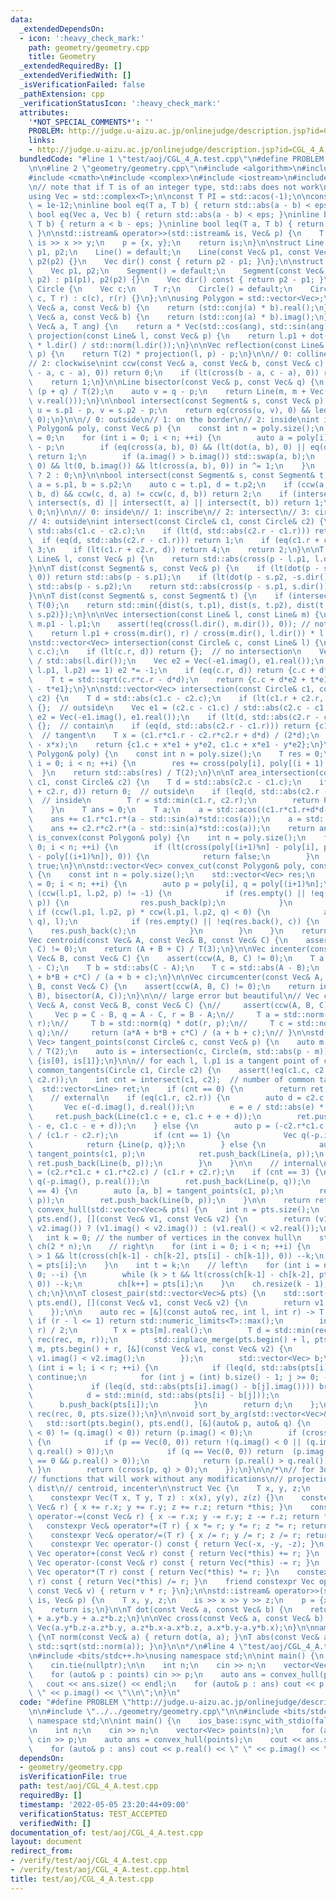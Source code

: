 ```yaml
---
data:
  _extendedDependsOn:
  - icon: ':heavy_check_mark:'
    path: geometry/geometry.cpp
    title: Geometry
  _extendedRequiredBy: []
  _extendedVerifiedWith: []
  _isVerificationFailed: false
  _pathExtension: cpp
  _verificationStatusIcon: ':heavy_check_mark:'
  attributes:
    '*NOT_SPECIAL_COMMENTS*': ''
    PROBLEM: http://judge.u-aizu.ac.jp/onlinejudge/description.jsp?id=CGL_4_A
    links:
    - http://judge.u-aizu.ac.jp/onlinejudge/description.jsp?id=CGL_4_A
  bundledCode: "#line 1 \"test/aoj/CGL_4_A.test.cpp\"\n#define PROBLEM \"http://judge.u-aizu.ac.jp/onlinejudge/description.jsp?id=CGL_4_A\"\
    \n\n#line 2 \"geometry/geometry.cpp\"\n#include <algorithm>\n#include <cassert>\n\
    #include <cmath>\n#include <complex>\n#include <iostream>\n#include <vector>\n\
    \n// note that if T is of an integer type, std::abs does not work\nusing T = double;\n\
    using Vec = std::complex<T>;\n\nconst T PI = std::acos(-1);\n\nconstexpr T eps\
    \ = 1e-12;\ninline bool eq(T a, T b) { return std::abs(a - b) < eps; }\ninline\
    \ bool eq(Vec a, Vec b) { return std::abs(a - b) < eps; }\ninline bool lt(T a,\
    \ T b) { return a < b - eps; }\ninline bool leq(T a, T b) { return a < b + eps;\
    \ }\n\nstd::istream& operator>>(std::istream& is, Vec& p) {\n    T x, y;\n   \
    \ is >> x >> y;\n    p = {x, y};\n    return is;\n}\n\nstruct Line {\n    Vec\
    \ p1, p2;\n    Line() = default;\n    Line(const Vec& p1, const Vec& p2) : p1(p1),\
    \ p2(p2) {}\n    Vec dir() const { return p2 - p1; }\n};\n\nstruct Segment {\n\
    \    Vec p1, p2;\n    Segment() = default;\n    Segment(const Vec& p1, const Vec&\
    \ p2) : p1(p1), p2(p2) {}\n    Vec dir() const { return p2 - p1; }\n};\n\nstruct\
    \ Circle {\n    Vec c;\n    T r;\n    Circle() = default;\n    Circle(const Vec&\
    \ c, T r) : c(c), r(r) {}\n};\n\nusing Polygon = std::vector<Vec>;\n\nT dot(const\
    \ Vec& a, const Vec& b) {\n    return (std::conj(a) * b).real();\n}\n\nT cross(const\
    \ Vec& a, const Vec& b) {\n    return (std::conj(a) * b).imag();\n}\n\nVec rot(const\
    \ Vec& a, T ang) {\n    return a * Vec(std::cos(ang), std::sin(ang));\n}\n\nVec\
    \ projection(const Line& l, const Vec& p) {\n    return l.p1 + dot(p - l.p1, l.dir())\
    \ * l.dir() / std::norm(l.dir());\n}\n\nVec reflection(const Line& l, const Vec&\
    \ p) {\n    return T(2) * projection(l, p) - p;\n}\n\n// 0: collinear\n// 1: counter-clockwise\n\
    // 2: clockwise\nint ccw(const Vec& a, const Vec& b, const Vec& c) {\n    if (eq(cross(b\
    \ - a, c - a), 0)) return 0;\n    if (lt(cross(b - a, c - a), 0)) return -1;\n\
    \    return 1;\n}\n\nLine bisector(const Vec& p, const Vec& q) {\n    auto m =\
    \ (p + q) / T(2);\n    auto v = q - p;\n    return Line(m, m + Vec(-v.imag(),\
    \ v.real()));\n}\n\nbool intersect(const Segment& s, const Vec& p) {\n    Vec\
    \ u = s.p1 - p, v = s.p2 - p;\n    return eq(cross(u, v), 0) && leq(dot(u, v),\
    \ 0);\n}\n\n// 0: outside\n// 1: on the border\n// 2: inside\nint intersect(const\
    \ Polygon& poly, const Vec& p) {\n    const int n = poly.size();\n    bool in\
    \ = 0;\n    for (int i = 0; i < n; ++i) {\n        auto a = poly[i] - p, b = poly[(i+1)%n]\
    \ - p;\n        if (eq(cross(a, b), 0) && (lt(dot(a, b), 0) || eq(dot(a, b), 0)))\
    \ return 1;\n        if (a.imag() > b.imag()) std::swap(a, b);\n        if (leq(a.imag(),\
    \ 0) && lt(0, b.imag()) && lt(cross(a, b), 0)) in ^= 1;\n    }\n    return in\
    \ ? 2 : 0;\n}\n\nbool intersect(const Segment& s, const Segment& t) {\n    auto\
    \ a = s.p1, b = s.p2;\n    auto c = t.p1, d = t.p2;\n    if (ccw(a, b, c) != ccw(a,\
    \ b, d) && ccw(c, d, a) != ccw(c, d, b)) return 2;\n    if (intersect(s, c) ||\
    \ intersect(s, d) || intersect(t, a) || intersect(t, b)) return 1;\n    return\
    \ 0;\n}\n\n// 0: inside\n// 1: inscribe\n// 2: intersect\n// 3: circumscribe\n\
    // 4: outside\nint intersect(const Circle& c1, const Circle& c2) {\n    T d =\
    \ std::abs(c1.c - c2.c);\n    if (lt(d, std::abs(c2.r - c1.r))) return 0;\n  \
    \  if (eq(d, std::abs(c2.r - c1.r))) return 1;\n    if (eq(c1.r + c2.r, d)) return\
    \ 3;\n    if (lt(c1.r + c2.r, d)) return 4;\n    return 2;\n}\n\nT dist(const\
    \ Line& l, const Vec& p) {\n    return std::abs(cross(p - l.p1, l.dir())) / std::abs(l.dir());\n\
    }\n\nT dist(const Segment& s, const Vec& p) {\n    if (lt(dot(p - s.p1, s.dir()),\
    \ 0)) return std::abs(p - s.p1);\n    if (lt(dot(p - s.p2, -s.dir()), 0)) return\
    \ std::abs(p - s.p2);\n    return std::abs(cross(p - s.p1, s.dir())) / std::abs(s.dir());\n\
    }\n\nT dist(const Segment& s, const Segment& t) {\n    if (intersect(s, t)) return\
    \ T(0);\n    return std::min({dist(s, t.p1), dist(s, t.p2), dist(t, s.p1), dist(t,\
    \ s.p2)});\n}\n\nVec intersection(const Line& l, const Line& m) {\n    Vec r =\
    \ m.p1 - l.p1;\n    assert(!eq(cross(l.dir(), m.dir()), 0)); // not parallel\n\
    \    return l.p1 + cross(m.dir(), r) / cross(m.dir(), l.dir()) * l.dir();\n}\n\
    \nstd::vector<Vec> intersection(const Circle& c, const Line& l) {\n    T d = dist(l,\
    \ c.c);\n    if (lt(c.r, d)) return {};  // no intersection\n    Vec e1 = l.dir()\
    \ / std::abs(l.dir());\n    Vec e2 = Vec(-e1.imag(), e1.real());\n    if (ccw(c.c,\
    \ l.p1, l.p2) == 1) e2 *= -1;\n    if (eq(c.r, d)) return {c.c + d*e2};  // tangent\n\
    \    T t = std::sqrt(c.r*c.r - d*d);\n    return {c.c + d*e2 + t*e1, c.c + d*e2\
    \ - t*e1};\n}\n\nstd::vector<Vec> intersection(const Circle& c1, const Circle&\
    \ c2) {\n    T d = std::abs(c1.c - c2.c);\n    if (lt(c1.r + c2.r, d)) return\
    \ {};  // outside\n    Vec e1 = (c2.c - c1.c) / std::abs(c2.c - c1.c);\n    Vec\
    \ e2 = Vec(-e1.imag(), e1.real());\n    if (lt(d, std::abs(c2.r - c1.r))) return\
    \ {};  // contain\n    if (eq(d, std::abs(c2.r - c1.r))) return {c1.c + c1.r*e1};\
    \  // tangent\n    T x = (c1.r*c1.r - c2.r*c2.r + d*d) / (2*d);\n    T y = std::sqrt(c1.r*c1.r\
    \ - x*x);\n    return {c1.c + x*e1 + y*e2, c1.c + x*e1 - y*e2};\n}\n\nT area(const\
    \ Polygon& poly) {\n    const int n = poly.size();\n    T res = 0;\n    for (int\
    \ i = 0; i < n; ++i) {\n        res += cross(poly[i], poly[(i + 1) % n]);\n  \
    \  }\n    return std::abs(res) / T(2);\n}\n\nT area_intersection(const Circle&\
    \ c1, const Circle& c2) {\n    T d = std::abs(c2.c - c1.c);\n    if (leq(c1.r\
    \ + c2.r, d)) return 0;  // outside\n    if (leq(d, std::abs(c2.r - c1.r))) {\
    \  // inside\n        T r = std::min(c1.r, c2.r);\n        return PI * r * r;\n\
    \    }\n    T ans = 0;\n    T a;\n    a = std::acos((c1.r*c1.r+d*d-c2.r*c2.r)/(2*c1.r*d));\n\
    \    ans += c1.r*c1.r*(a - std::sin(a)*std::cos(a));\n    a = std::acos((c2.r*c2.r+d*d-c1.r*c1.r)/(2*c2.r*d));\n\
    \    ans += c2.r*c2.r*(a - std::sin(a)*std::cos(a));\n    return ans;\n}\n\nbool\
    \ is_convex(const Polygon& poly) {\n    int n = poly.size();\n    for (int i =\
    \ 0; i < n; ++i) {\n        if (lt(cross(poly[(i+1)%n] - poly[i], poly[(i+2)%n]\
    \ - poly[(i+1)%n]), 0)) {\n            return false;\n        }\n    }\n    return\
    \ true;\n}\n\nstd::vector<Vec> convex_cut(const Polygon& poly, const Line& l)\
    \ {\n    const int n = poly.size();\n    std::vector<Vec> res;\n    for (int i\
    \ = 0; i < n; ++i) {\n        auto p = poly[i], q = poly[(i+1)%n];\n        if\
    \ (ccw(l.p1, l.p2, p) != -1) {\n            if (res.empty() || !eq(res.back(),\
    \ p)) {\n                res.push_back(p);\n            }\n        }\n       \
    \ if (ccw(l.p1, l.p2, p) * ccw(l.p1, l.p2, q) < 0) {\n            auto c = intersection(Line(p,\
    \ q), l);\n            if (res.empty() || !eq(res.back(), c)) {\n            \
    \    res.push_back(c);\n            }\n        }\n    }\n    return res;\n}\n\n\
    Vec centroid(const Vec& A, const Vec& B, const Vec& C) {\n    assert(ccw(A, B,\
    \ C) != 0);\n    return (A + B + C) / T(3);\n}\n\nVec incenter(const Vec& A, const\
    \ Vec& B, const Vec& C) {\n    assert(ccw(A, B, C) != 0);\n    T a = std::abs(B\
    \ - C);\n    T b = std::abs(C - A);\n    T c = std::abs(A - B);\n    return (a*A\
    \ + b*B + c*C) / (a + b + c);\n}\n\nVec circumcenter(const Vec& A, const Vec&\
    \ B, const Vec& C) {\n    assert(ccw(A, B, C) != 0);\n    return intersection(bisector(A,\
    \ B), bisector(A, C));\n}\n\n// large error but beautiful\n// Vec circumcenter(const\
    \ Vec& A, const Vec& B, const Vec& C) {\n//     assert(ccw(A, B, C) != 0);\n//\
    \     Vec p = C - B, q = A - C, r = B - A;\n//     T a = std::norm(p) * dot(q,\
    \ r);\n//     T b = std::norm(q) * dot(r, p);\n//     T c = std::norm(r) * dot(p,\
    \ q);\n//     return (a*A + b*B + c*C) / (a + b + c);\n// }\n\nstd::pair<Vec,\
    \ Vec> tangent_points(const Circle& c, const Vec& p) {\n    auto m = (p + c.c)\
    \ / T(2);\n    auto is = intersection(c, Circle(m, std::abs(p - m)));\n    return\
    \ {is[0], is[1]};\n}\n\n// for each l, l.p1 is a tangent point of c1\nstd::vector<Line>\
    \ common_tangents(Circle c1, Circle c2) {\n    assert(!eq(c1.c, c2.c) || !eq(c1.r,\
    \ c2.r));\n    int cnt = intersect(c1, c2);  // number of common tangents\n  \
    \  std::vector<Line> ret;\n    if (cnt == 0) {\n        return ret;\n    }\n\n\
    \    // external\n    if (eq(c1.r, c2.r)) {\n        auto d = c2.c - c1.c;\n \
    \       Vec e(-d.imag(), d.real());\n        e = e / std::abs(e) * c1.r;\n   \
    \     ret.push_back(Line(c1.c + e, c1.c + e + d));\n        ret.push_back(Line(c1.c\
    \ - e, c1.c - e + d));\n    } else {\n        auto p = (-c2.r*c1.c + c1.r*c2.c)\
    \ / (c1.r - c2.r);\n        if (cnt == 1) {\n            Vec q(-p.imag(), p.real());\n\
    \            return {Line(p, q)};\n        } else {\n            auto [a, b] =\
    \ tangent_points(c1, p);\n            ret.push_back(Line(a, p));\n           \
    \ ret.push_back(Line(b, p));\n        }\n    }\n\n    // internal\n    auto p\
    \ = (c2.r*c1.c + c1.r*c2.c) / (c1.r + c2.r);\n    if (cnt == 3) {\n        Vec\
    \ q(-p.imag(), p.real());\n        ret.push_back(Line(p, q));\n    } else if (cnt\
    \ == 4) {\n        auto [a, b] = tangent_points(c1, p);\n        ret.push_back(Line(a,\
    \ p));\n        ret.push_back(Line(b, p));\n    }\n\n    return ret;\n}\n\nstd::vector<Vec>\
    \ convex_hull(std::vector<Vec>& pts) {\n    int n = pts.size();\n    std::sort(pts.begin(),\
    \ pts.end(), [](const Vec& v1, const Vec& v2) {\n        return (v1.imag() !=\
    \ v2.imag()) ? (v1.imag() < v2.imag()) : (v1.real() < v2.real());\n    });\n \
    \   int k = 0; // the number of vertices in the convex hull\n    std::vector<Vec>\
    \ ch(2 * n);\n    // right\n    for (int i = 0; i < n; ++i) {\n        while (k\
    \ > 1 && lt(cross(ch[k-1] - ch[k-2], pts[i] - ch[k-1]), 0)) --k;\n        ch[k++]\
    \ = pts[i];\n    }\n    int t = k;\n    // left\n    for (int i = n - 2; i >=\
    \ 0; --i) {\n        while (k > t && lt(cross(ch[k-1] - ch[k-2], pts[i] - ch[k-1]),\
    \ 0)) --k;\n        ch[k++] = pts[i];\n    }\n    ch.resize(k - 1);\n    return\
    \ ch;\n}\n\nT closest_pair(std::vector<Vec>& pts) {\n    std::sort(pts.begin(),\
    \ pts.end(), [](const Vec& v1, const Vec& v2) {\n        return v1.real() < v2.real();\n\
    \    });\n\n    auto rec = [&](const auto& rec, int l, int r) -> T {\n       \
    \ if (r - l <= 1) return std::numeric_limits<T>::max();\n        int m = (l +\
    \ r) / 2;\n        T x = pts[m].real();\n        T d = std::min(rec(rec, l, m),\
    \ rec(rec, m, r));\n        std::inplace_merge(pts.begin() + l, pts.begin() +\
    \ m, pts.begin() + r, [&](const Vec& v1, const Vec& v2) {\n            return\
    \ v1.imag() < v2.imag();\n        });\n        std::vector<Vec> b;\n        for\
    \ (int i = l; i < r; ++i) {\n            if (leq(d, std::abs(pts[i].real() - x)))\
    \ continue;\n            for (int j = (int) b.size() - 1; j >= 0; --j) {\n   \
    \             if (leq(d, std::abs(pts[i].imag() - b[j].imag()))) break;\n    \
    \            d = std::min(d, std::abs(pts[i] - b[j]));\n            }\n      \
    \      b.push_back(pts[i]);\n        }\n        return d;\n    };\n\n    return\
    \ rec(rec, 0, pts.size());\n}\n\nvoid sort_by_arg(std::vector<Vec>& pts) {\n \
    \   std::sort(pts.begin(), pts.end(), [&](auto& p, auto& q) {\n        if ((p.imag()\
    \ < 0) != (q.imag() < 0)) return (p.imag() < 0);\n        if (cross(p, q) == 0)\
    \ {\n            if (p == Vec(0, 0)) return !(q.imag() < 0 || (q.imag() == 0 &&\
    \ q.real() > 0));\n            if (q == Vec(0, 0)) return  (p.imag() < 0 || (p.imag()\
    \ == 0 && p.real() > 0));\n            return (p.real() > q.real());\n       \
    \ }\n        return (cross(p, q) > 0);\n    });\n}\n\n/*\n// for 3d geometry\n\
    // functions that will work without any modifications\n// projection, reflection,\
    \ dist\n// centroid, incenter\n\nstruct Vec {\n    T x, y, z;\n    Vec() = default;\n\
    \    constexpr Vec(T x, T y, T z) : x(x), y(y), z(z) {}\n    constexpr Vec& operator+=(const\
    \ Vec& r) { x += r.x; y += r.y; z += r.z; return *this; }\n    constexpr Vec&\
    \ operator-=(const Vec& r) { x -= r.x; y -= r.y; z -= r.z; return *this; }\n \
    \   constexpr Vec& operator*=(T r) { x *= r; y *= r; z *= r; return *this; }\n\
    \    constexpr Vec& operator/=(T r) { x /= r; y /= r; z /= r; return *this; }\n\
    \    constexpr Vec operator-() const { return Vec(-x, -y, -z); }\n    constexpr\
    \ Vec operator+(const Vec& r) const { return Vec(*this) += r; }\n    constexpr\
    \ Vec operator-(const Vec& r) const { return Vec(*this) -= r; }\n    constexpr\
    \ Vec operator*(T r) const { return Vec(*this) *= r; }\n    constexpr Vec operator/(T\
    \ r) const { return Vec(*this) /= r; }\n    friend constexpr Vec operator*(T r,\
    \ const Vec& v) { return v * r; }\n};\n\nstd::istream& operator>>(std::istream&\
    \ is, Vec& p) {\n    T x, y, z;\n    is >> x >> y >> z;\n    p = {x, y, z};\n\
    \    return is;\n}\n\nT dot(const Vec& a, const Vec& b) {\n    return a.x*b.x\
    \ + a.y*b.y + a.z*b.z;\n}\n\nVec cross(const Vec& a, const Vec& b) {\n    return\
    \ Vec(a.y*b.z-a.z*b.y, a.z*b.x-a.x*b.z, a.x*b.y-a.y*b.x);\n}\n\nnamespace std\
    \ {\nT norm(const Vec& a) { return dot(a, a); }\nT abs(const Vec& a) { return\
    \ std::sqrt(std::norm(a)); }\n}\n\n*/\n#line 4 \"test/aoj/CGL_4_A.test.cpp\"\n\
    \n#include <bits/stdc++.h>\nusing namespace std;\n\nint main() {\n    ios_base::sync_with_stdio(false);\n\
    \    cin.tie(nullptr);\n\n    int n;\n    cin >> n;\n    vector<Vec> points(n);\n\
    \    for (auto& p : points) cin >> p;\n    auto ans = convex_hull(points);\n \
    \   cout << ans.size() << endl;\n    for (auto& p : ans) cout << p.real() << \"\
    \ \" << p.imag() << \"\\n\";\n}\n"
  code: "#define PROBLEM \"http://judge.u-aizu.ac.jp/onlinejudge/description.jsp?id=CGL_4_A\"\
    \n\n#include \"../../geometry/geometry.cpp\"\n\n#include <bits/stdc++.h>\nusing\
    \ namespace std;\n\nint main() {\n    ios_base::sync_with_stdio(false);\n    cin.tie(nullptr);\n\
    \n    int n;\n    cin >> n;\n    vector<Vec> points(n);\n    for (auto& p : points)\
    \ cin >> p;\n    auto ans = convex_hull(points);\n    cout << ans.size() << endl;\n\
    \    for (auto& p : ans) cout << p.real() << \" \" << p.imag() << \"\\n\";\n}\n"
  dependsOn:
  - geometry/geometry.cpp
  isVerificationFile: true
  path: test/aoj/CGL_4_A.test.cpp
  requiredBy: []
  timestamp: '2022-05-05 23:20:44+09:00'
  verificationStatus: TEST_ACCEPTED
  verifiedWith: []
documentation_of: test/aoj/CGL_4_A.test.cpp
layout: document
redirect_from:
- /verify/test/aoj/CGL_4_A.test.cpp
- /verify/test/aoj/CGL_4_A.test.cpp.html
title: test/aoj/CGL_4_A.test.cpp
---
```


